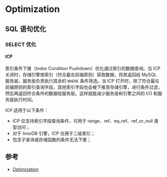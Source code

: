 # Optimization

## SQL 语句优化

### SELECT 优化

#### ICP

索引条件下推（Index Condition Pushdown）优化通过索引的数据查询。当 ICP 关闭时，存储引擎按索引（符合最左前缀原则）获取数据，将其返回给 MySQL 服务层，服务层负责执行其余的 `WHERE` 条件筛选。当 ICP 打开时，除了符合最左前缀原则的索引查询字段，其他索引字段也会被下推至存储引擎，进行条件过滤，然后再返回符合条件的数据给服务层。这样就能减少服务层和引擎之间的 I/O 和服务层执行时间。

ICP 适用于以下条件：

- ICP 仅支持索引字段查询条件，可用于 range、ref、eq_ref、ref_or_null 类型访问；
- 对于 InnoDB 引擎，ICP 仅用于二级索引；
- 包含子查询或存储函数的条件无法下推；

## 参考

- [Optimization](https://dev.mysql.com/doc/refman/8.0/en/optimization.html)
